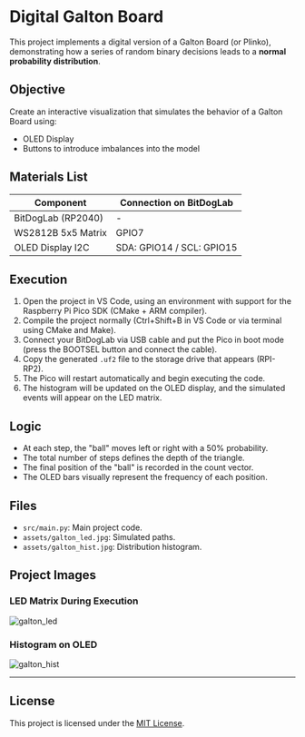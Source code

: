 # **Digital Galton Board**  

This project implements a digital version of a Galton Board (or Plinko), demonstrating how a series of random binary decisions leads to a **normal probability distribution**.  

## **Objective**  

Create an interactive visualization that simulates the behavior of a Galton Board using:  

- OLED Display  
- Buttons to introduce imbalances into the model  

## **Materials List**  

| Component            | Connection on BitDogLab     |  
|----------------------|---------------------------|  
| BitDogLab (RP2040)   | -                         |  
| WS2812B 5x5 Matrix   | GPIO7                     |  
| OLED Display I2C     | SDA: GPIO14 / SCL: GPIO15 |  

## **Execution**  

1. Open the project in VS Code, using an environment with support for the Raspberry Pi Pico SDK (CMake + ARM compiler).  
2. Compile the project normally (Ctrl+Shift+B in VS Code or via terminal using CMake and Make).  
3. Connect your BitDogLab via USB cable and put the Pico in boot mode (press the BOOTSEL button and connect the cable).  
4. Copy the generated `.uf2` file to the storage drive that appears (RPI-RP2).  
5. The Pico will restart automatically and begin executing the code.  
6. The histogram will be updated on the OLED display, and the simulated events will appear on the LED matrix.  

## **Logic**  

- At each step, the "ball" moves left or right with a 50% probability.  
- The total number of steps defines the depth of the triangle.  
- The final position of the "ball" is recorded in the count vector.  
- The OLED bars visually represent the frequency of each position.  

## **Files**  

- `src/main.py`: Main project code.  
- `assets/galton_led.jpg`: Simulated paths.  
- `assets/galton_hist.jpg`: Distribution histogram.  

## **Project Images**  

### **LED Matrix During Execution**  
![galton_led](./assets/galton_led.jpg)  

### **Histogram on OLED**  
![galton_hist](./assets/galton_hist.jpg)  

---  

## **License**  

This project is licensed under the [MIT License](LICENSE).